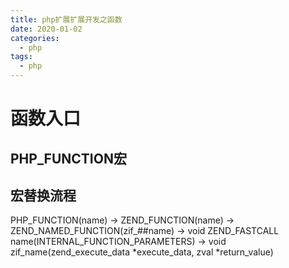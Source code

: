 ```yaml
---
title: php扩展扩展开发之函数
date: 2020-01-02
categories: 
  - php
tags:
  - php
---
```

# 函数入口
## PHP_FUNCTION宏

宏替换流程
---
PHP_FUNCTION(name) 
-> ZEND_FUNCTION(name)
-> ZEND_NAMED_FUNCTION(zif_##name)
-> void ZEND_FASTCALL name(INTERNAL_FUNCTION_PARAMETERS)
-> void zif_name(zend_execute_data *execute_data, zval *return_value)